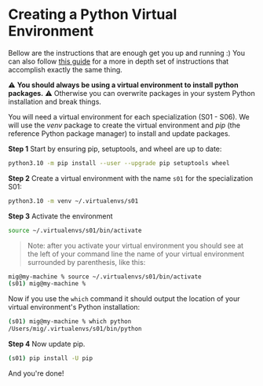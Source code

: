 # Creating a Python Virtual Environment

Bellow are the instructions that are enough get you up and running :)
You can also follow [this guide](How_to_set_up_python_virtual_environments.md) for a more in depth set of instructions that accomplish exactly the same thing.

:warning: **You should always be using a virtual environment to install python packages.** :warning: Otherwise you can overwrite packages in your system Python installation and break things.

You will need a virtual environment for each specialization (S01 - S06). We will use the _venv_ package to create the virtual environment and _pip_ (the reference Python package manager) to install and update packages.

**Step 1** Start by ensuring pip, setuptools, and wheel are up to date:

```bash
python3.10 -m pip install --user --upgrade pip setuptools wheel
```

**Step 2** Create a virtual environment with the name `s01` for the specialization S01:

```bash
python3.10 -m venv ~/.virtualenvs/s01
```

**Step 3** Activate the environment

```bash
source ~/.virtualenvs/s01/bin/activate
```

>Note: after you activate your virtual environment you should see at the left of your command line the name of your virtual environment surrounded by parenthesis, like this:

```bash
mig@my-machine % source ~/.virtualenvs/s01/bin/activate
(s01) mig@my-machine %
```

Now if you use the `which` command it should output the location of your virtual environment's Python installation:

```bash
(s01) mig@my-machine % which python
/Users/mig/.virtualenvs/s01/bin/python
```

**Step 4** Now update pip.

```bash
(s01) pip install -U pip
```

And you're done!

